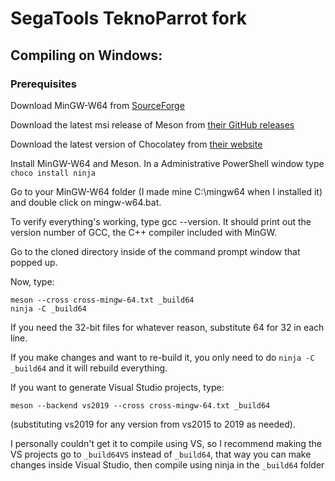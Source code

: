 # SegaTools TeknoParrot fork

## Compiling on Windows:
### Prerequisites 
Download MinGW-W64 from [SourceForge](https://sourceforge.net/projects/mingw-w64/files/Toolchains%20targetting%20Win32/Personal%20Builds/mingw-builds/installer/)

Download the latest msi release of Meson from [their GitHub releases](https://github.com/mesonbuild/meson/releases)

Download the latest version of Chocolatey from [their website](https://chocolatey.org/install)

Install MinGW-W64 and Meson.
In a Administrative PowerShell window type `choco install ninja`

Go to your MinGW-W64 folder (I made mine C:\mingw64 when I installed it) and double click on mingw-w64.bat.

To verify everything's working, type gcc --version. It should print out the version number of GCC, the C++ compiler included with MinGW.

Go to the cloned directory inside of the command prompt window that popped up.

Now, type:

```
meson --cross cross-mingw-64.txt _build64
ninja -C _build64
```
If you need the 32-bit files for whatever reason, substitute 64 for 32 in each line.

If you make changes and want to re-build it, you only need to do `ninja -C _build64` and it will rebuild everything.

If you want to generate Visual Studio projects, type:
```
meson --backend vs2019 --cross cross-mingw-64.txt _build64
```
(substituting vs2019 for any version from vs2015 to 2019 as needed).

I personally couldn't get it to compile using VS, so I recommend making the VS projects go to `_build64VS` instead of `_build64`, that way you can make changes inside Visual Studio, then compile using ninja in the `_build64` folder
